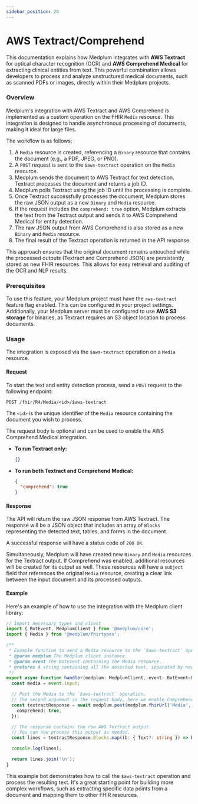 ```yaml
---
sidebar_position: 20
---
```


# AWS Textract/Comprehend

This documentation explains how Medplum integrates with **AWS Textract** for optical character recognition (OCR) and **AWS Comprehend Medical** for extracting clinical entities from text. This powerful combination allows developers to process and analyze unstructured medical documents, such as scanned PDFs or images, directly within their Medplum projects.

### Overview

Medplum's integration with AWS Textract and AWS Comprehend is implemented as a custom operation on the FHIR `Media` resource. This integration is designed to handle asynchronous processing of documents, making it ideal for large files.

The workflow is as follows:

1.  A `Media` resource is created, referencing a `Binary` resource that contains the document (e.g., a PDF, JPEG, or PNG).
2.  A `POST` request is sent to the `$aws-textract` operation on the `Media` resource.
3.  Medplum sends the document to AWS Textract for text detection. Textract processes the document and returns a job ID.
4.  Medplum polls Textract using the job ID until the processing is complete.
5.  Once Textract successfully processes the document, Medplum stores the raw JSON output as a new `Binary` and `Media` resource.
6.  If the request includes the `comprehend: true` option, Medplum extracts the text from the Textract output and sends it to AWS Comprehend Medical for entity detection.
7.  The raw JSON output from AWS Comprehend is also stored as a new `Binary` and `Media` resource.
8.  The final result of the Textract operation is returned in the API response.

This approach ensures that the original document remains untouched while the processed outputs (Textract and Comprehend JSON) are persistently stored as new FHIR resources. This allows for easy retrieval and auditing of the OCR and NLP results.

### Prerequisites

To use this feature, your Medplum project must have the `aws-textract` feature flag enabled. This can be configured in your project settings. Additionally, your Medplum server must be configured to use **AWS S3 storage** for binaries, as Textract requires an S3 object location to process documents.

### Usage

The integration is exposed via the `$aws-textract` operation on a `Media` resource.

#### Request

To start the text and entity detection process, send a `POST` request to the following endpoint:

`POST /fhir/R4/Media/<id>/$aws-textract`

The `<id>` is the unique identifier of the `Media` resource containing the document you wish to process.

The request body is optional and can be used to enable the AWS Comprehend Medical integration.

- **To run Textract only:**
  ```json
  {}
  ```
- **To run both Textract and Comprehend Medical:**
  ```json
  {
    "comprehend": true
  }
  ```

#### Response

The API will return the raw JSON response from AWS Textract. The response will be a JSON object that includes an array of `Blocks` representing the detected text, tables, and forms in the document.

A successful response will have a status code of `200 OK`.

Simultaneously, Medplum will have created new `Binary` and `Media` resources for the Textract output. If Comprehend was enabled, additional resources will be created for its output as well. These resources will have a `subject` field that references the original `Media` resource, creating a clear link between the input document and its processed outputs.

#### Example

Here's an example of how to use the integration with the Medplum client library:

```typescript
// Import necessary types and client
import { BotEvent, MedplumClient } from '@medplum/core';
import { Media } from '@medplum/fhirtypes';

/**
 * Example function to send a Media resource to the `$aws-textract` operation.
 * @param medplum The Medplum client instance.
 * @param event The BotEvent containing the Media resource.
 * @returns A string containing all the detected text, separated by newlines.
 */
export async function handler(medplum: MedplumClient, event: BotEvent<Partial<Media>>): Promise<string> {
  const media = event.input;

  // Post the Media to the `$aws-textract` operation.
  // The second argument is the request body, here we enable Comprehend.
  const textractResponse = await medplum.post(medplum.fhirUrl('Media', media.id as string, '$aws-textract'), {
    comprehend: true,
  });

  // The response contains the raw AWS Textract output.
  // You can now process this output as needed.
  const lines = textractResponse.Blocks.map((b: { Text?: string }) => b.Text).filter(Boolean);

  console.log(lines);

  return lines.join('\n');
}
```

This example bot demonstrates how to call the `$aws-textract` operation and process the resulting text. It's a great starting point for building more complex workflows, such as extracting specific data points from a document and mapping them to other FHIR resources.
